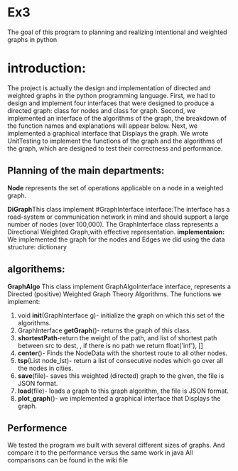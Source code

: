 # Ex3
The goal of this program to planning and realizing intentional and weighted graphs in python
# introduction:
The project is actually the design and implementation of directed and weighted graphs in the python programming language.
First, we had to design and implement four interfaces that were designed to produce a directed graph: class for nodes and class for graph.
Second, we implemented an interface of the algorithms of the graph, the breakdown of the function names and explanations will appear below.
Next, we implemented a graphical interface that Displays the graph.
We wrote UnitTesting to implement the functions of the graph and the algorithms of the graph, which are designed to test their correctness and performance.

## Planning of the main departments:

**Node** represents the set of operations applicable on a node in a weighted graph.

**DiGraph**This class implement #GraphInterface interface:The interface has a road-system or communication network in mind and should support a large number of nodes (over 100,000).
The GraphInterface class represents a Directional Weighted Graph,with effective representation.
**implementaion:**
We implemented the graph for the nodes and Edges we did using the data structure: dictionary

## algorithems:

**GraphAlgo** This class implement GraphAlgoInterface interface, represents a Directed (positive) Weighted Graph Theory Algorithms.
The functions we implement:

 1. void **init**(GraphInterface g)- initialize the graph on which this set of the algorithms.
 2. GraphInterface **getGraph**()- returns the graph of this class.  
 3. **shortestPath**-return the weight of the path, and list of shortest path between src to dest, , if there is no path we return float('inf'), []
 4. **center**()-  Finds the NodeData with the shortest route to all other nodes.
 5. **tsp**(List<int> node_lst)- return a list of consecutive nodes which go over all the nodes in cities.
 6. **save**(file)- saves this weighted (directed) graph to the given, the file is JSON format.
 7. **load**(file)- loads a graph to this graph algorithm, the file is JSON format.
 8. **plot_graph**()- we implemented a graphical interface that Displays the graph.
 

 
 ## Performence
 We tested the program we built with several different sizes of graphs.
 And compare it to the performance versus the same work in java
 All comparisons can be found in the wiki file
